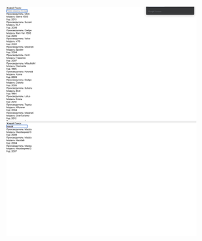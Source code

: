 
![alt text](https://github.com/Ogonbbashov/front-project/blob/main/Снимок%20экрана%202022-12-13%20в%2022.58.28.png)
![alt text](https://github.com/Ogonbbashov/front-project/blob/main/Снимок%20экрана%202022-12-13%20в%2022.59.12.png)
